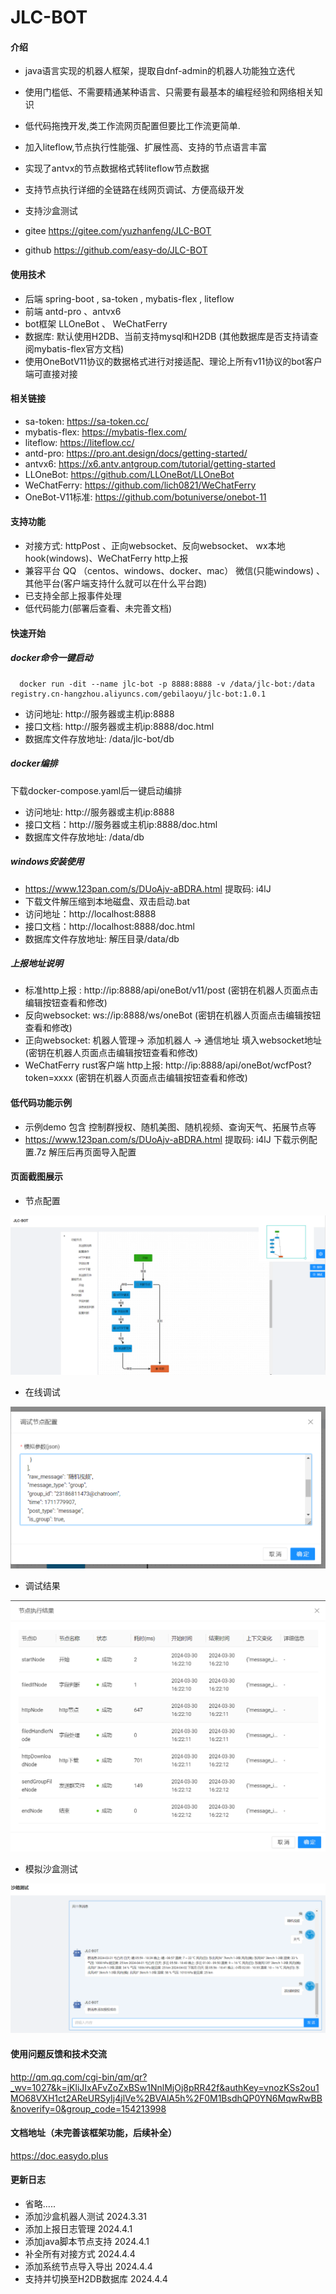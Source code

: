 # JLC-BOT

#### 介绍

* java语言实现的机器人框架，提取自dnf-admin的机器人功能独立迭代
* 使用门槛低、不需要精通某种语言、只需要有最基本的编程经验和网络相关知识
* 低代码拖拽开发,类工作流网页配置但要比工作流更简单.
* 加入liteflow,节点执行性能强、扩展性高、支持的节点语言丰富
* 实现了antvx的节点数据格式转liteflow节点数据
* 支持节点执行详细的全链路在线网页调试、方便高级开发
* 支持沙盒测试

* gitee https://gitee.com/yuzhanfeng/JLC-BOT
* github https://github.com/easy-do/JLC-BOT

#### 使用技术

- 后端 spring-boot , sa-token , mybatis-flex , liteflow 
- 前端 antd-pro 、antvx6
- bot框架 LLOneBot 、 WeChatFerry
- 数据库: 默认使用H2DB、当前支持mysql和H2DB (其他数据库是否支持请查阅mybatis-flex官方文档)
- 使用OneBotV11协议的数据格式进行对接适配、理论上所有v11协议的bot客户端可直接对接


#### 相关链接
- sa-token: https://sa-token.cc/
- mybatis-flex: https://mybatis-flex.com/
- liteflow: https://liteflow.cc/
- antd-pro: https://pro.ant.design/docs/getting-started/
- antvx6: https://x6.antv.antgroup.com/tutorial/getting-started
- LLOneBot: https://github.com/LLOneBot/LLOneBot
- WeChatFerry: https://github.com/lich0821/WeChatFerry
- OneBot-V11标准: https://github.com/botuniverse/onebot-11


#### 支持功能

- 对接方式: httpPost 、正向websocket、反向websocket、 wx本地hook(windows)、WeChatFerry http上报
- 兼容平台 QQ （centos、windows、docker、mac） 微信(只能windows) 、其他平台(客户端支持什么就可以在什么平台跑)
- 已支持全部上报事件处理
- 低代码能力(部署后查看、未完善文档)


#### 快速开始

##### docker命令一键启动

``` shell
  docker run -dit --name jlc-bot -p 8888:8888 -v /data/jlc-bot:/data registry.cn-hangzhou.aliyuncs.com/gebilaoyu/jlc-bot:1.0.1
```
* 访问地址: http://服务器或主机ip:8888
* 接口文档: http://服务器或主机ip:8888/doc.html
* 数据库文件存放地址: /data/jlc-bot/db

##### docker编排

下载docker-compose.yaml后一键启动编排 

* 访问地址: http://服务器或主机ip:8888 
* 接口文档：http://服务器或主机ip:8888/doc.html
* 数据库文件存放地址: /data/db

##### windows安装使用

* https://www.123pan.com/s/DUoAjv-aBDRA.html 提取码: i4lJ
* 下载文件解压缩到本地磁盘、双击启动.bat 
* 访问地址：http://localhost:8888
* 接口文档：http://localhost:8888/doc.html
* 数据库文件存放地址: 解压目录/data/db

##### 上报地址说明

* 标准http上报 : http://ip:8888/api/oneBot/v11/post (密钥在机器人页面点击编辑按钮查看和修改)
* 反向websocket: ws://ip:8888/ws/oneBot (密钥在机器人页面点击编辑按钮查看和修改)
* 正向websocket: 机器人管理-> 添加机器人 -> 通信地址 填入websocket地址 (密钥在机器人页面点击编辑按钮查看和修改)
* WeChatFerry rust客户端 http上报: http://ip:8888/api/oneBot/wcfPost?token=xxxx (密钥在机器人页面点击编辑按钮查看和修改)

#### 低代码功能示例

* 示例demo 包含 控制群授权、随机美图、随机视频、查询天气、拓展节点等
* https://www.123pan.com/s/DUoAjv-aBDRA.html 提取码: i4lJ  下载示例配置.7z 解压后再页面导入配置

#### 页面截图展示

* 节点配置

<img src="./img/img.png">

* 在线调试

<img src="./img/img_1.png">

* 调试结果

<img src="./img/img_2.png">

* 模拟沙盒测试

<img src="./img/img_3.png">

#### 使用问题反馈和技术交流

http://qm.qq.com/cgi-bin/qm/qr?_wv=1027&k=jKliJIxAFvZoZxBSw1NnlMjOj8pRR42f&authKey=vnozKSs2ou1MO68VXH1ct2AReURSyIj4jlVe%2BVAlA5h%2F0M1BsdhQP0YN6MqwRwBB&noverify=0&group_code=154213998

#### 文档地址（未完善该框架功能，后续补全）

https://doc.easydo.plus

#### 更新日志

* 省略.....
* 添加沙盒机器人测试 2024.3.31
* 添加上报日志管理 2024.4.1
* 添加java脚本节点支持 2024.4.1
* 补全所有对接方式 2024.4.4
* 添加系统节点导入导出 2024.4.4
* 支持并切换至H2DB数据库 2024.4.4





